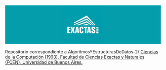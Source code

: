 ![Logo](Logo.png)

Repositorio correspondiente a AlgoritmosYEstructurasDeDatos-2/ [Ciencias de la Computación (1993), Facultad de Ciencias Exactas y Naturales (FCEN), Universidad de Buenos Aires.
](https://computacion.dc.uba.ar/plan-de-estudios-1993/)
